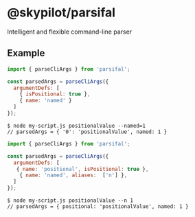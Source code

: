 # @skypilot/parsifal

Intelligent and flexible command-line parser

## Example

```javascript
import { parseCliArgs } from 'parsifal';

const parsedArgs = parseCliArgs({
  argumentDefs: [
    { isPositional: true },
    { name: 'named' }
  ]
});
```

```console
$ node my-script.js positionalValue --named=1
// parsedArgs = { '0': 'positionalValue', named: 1 }
```


```javascript
import { parseCliArgs } from 'parsifal';

const parsedArgs = parseCliArgs({
  argumentDefs: [
   { name: 'positional', isPositional: true },
    { name: 'named', aliases:  ['n'] },
  ]
});
```

```console
$ node my-script.js positionalValue --n 1
// parsedArgs = { positional: 'positionalValue', named: 1 }
```
